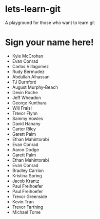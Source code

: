# lets-learn-git
A playground for those who want to learn git

# Sign your name here!


- Kyle McCrohan
- Evan Conrad
- Carlos Villagomez
- Rudy Bermudez
- Abdullah Alhassan
- TJ Durnford
- August Murphy-Beach
- Devin Roche
- Jeff Wheadon
- George Kunthara
- Will Fraisl
- Trevor Flynn
- Sammy Vowles
- David Hanany
- Carter Riley
- Garett Palm
- Ethan Mahintorabi
- Evan Conrad
- Aaron Dodge
- Garett Palm
- Ethan Mahintorabi
- Evan Conrad
- Bradley Carrion
- Kristina Spring
- Jacob Krantz
- Paul Freihoefer
- Paul Freihoefer
- Trevor Greenside
- Kevin Tran
- Trevor Farthing
- Michael Tome